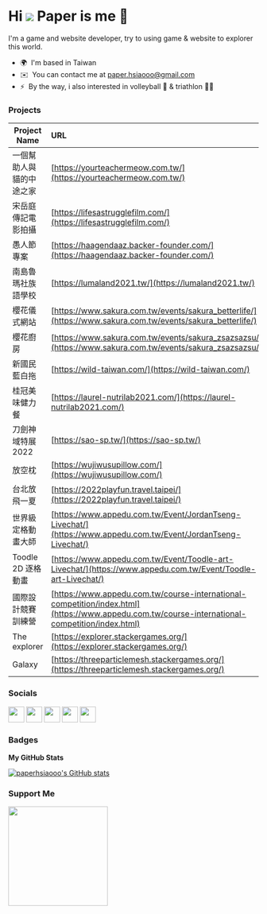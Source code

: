 Hi ![](https://user-images.githubusercontent.com/18350557/176309783-0785949b-9127-417c-8b55-ab5a4333674e.gif) Paper is me 🤞
=============================================================================================================================

I'm a game and website developer, try to using game & website to explorer this world.

* 🌍  I'm based in Taiwan
* ✉️  You can contact me at [paper.hsiaooo@gmail.com](mailto:paper.hsiaooo@gmail.com)
* ⚡  By the way, i also interested in volleyball 🏐 & triathlon 🏃‍♂️

### Projects

| Project Name             | URL                                                                                                            |
| ------------------------ | :------------------------------------------------------------------------------------------------------------- |
| 一個幫助人與貓的中途之家     | [https://yourteachermeow.com.tw/](https://yourteachermeow.com.tw/)  |
| 宋岳庭傳記電影拍攝          | [https://lifesastrugglefilm.com/](https://lifesastrugglefilm.com/) |
| 愚人節專案                 | [https://haagendaaz.backer-founder.com/](https://haagendaaz.backer-founder.com/) |
| 南島魯瑪社族語學校          | [https://lumaland2021.tw/](https://lumaland2021.tw/) |
| 櫻花儀式網站               | [https://www.sakura.com.tw/events/sakura_betterlife/](https://www.sakura.com.tw/events/sakura_betterlife/) |
| 櫻花廚房                  | [https://www.sakura.com.tw/events/sakura_zsazsazsu/](https://www.sakura.com.tw/events/sakura_zsazsazsu/) |
| 新國民藍白拖               | [https://wild-taiwan.com/](https://wild-taiwan.com/) |
| 桂冠美味健力餐             | [https://laurel-nutrilab2021.com/](https://laurel-nutrilab2021.com/) |
| 刀劍神域特展 2022          | [https://sao-sp.tw/](https://sao-sp.tw/) |
| 放空枕                    | [https://wujiwusupillow.com/](https://wujiwusupillow.com/) |
| 台北放飛一夏               | [https://2022playfun.travel.taipei/](https://2022playfun.travel.taipei/) |
| 世界級定格動畫大師          | [https://www.appedu.com.tw/Event/JordanTseng-Livechat/](https://www.appedu.com.tw/Event/JordanTseng-Livechat/) |
| Toodle 2D 逐格動畫        | [https://www.appedu.com.tw/Event/Toodle-art-Livechat/](https://www.appedu.com.tw/Event/Toodle-art-Livechat/) |
| 國際設計競賽訓練營          | [https://www.appedu.com.tw/course-international-competition/index.html](https://www.appedu.com.tw/course-international-competition/index.html) |
| The explorer             | [https://explorer.stackergames.org/](https://explorer.stackergames.org/) |
| Galaxy                   | [https://threeparticlemesh.stackergames.org/](https://threeparticlemesh.stackergames.org/) |


### Socials

<p align="left"> <a href="https://discord.com/users/paper0317" target="_blank" rel="noreferrer"><img src="https://raw.githubusercontent.com/danielcranney/readme-generator/main/public/icons/socials/discord.svg" width="32" height="32" /></a> <a href="https://www.facebook.com/ShiaoLiWei" target="_blank" rel="noreferrer"><img src="https://raw.githubusercontent.com/danielcranney/readme-generator/main/public/icons/socials/facebook.svg" width="32" height="32" /></a> <a href="https://www.github.com/paperhsiaooo" target="_blank" rel="noreferrer"><img src="https://raw.githubusercontent.com/danielcranney/readme-generator/main/public/icons/socials/github.svg" width="32" height="32" /></a> <a href="http://www.instagram.com/paperhsiao_" target="_blank" rel="noreferrer"><img src="https://raw.githubusercontent.com/danielcranney/readme-generator/main/public/icons/socials/instagram.svg" width="32" height="32" /></a> <a href="https://www.linkedin.com/in/力維-蕭-b06a09ba" target="_blank" rel="noreferrer"><img src="https://raw.githubusercontent.com/danielcranney/readme-generator/main/public/icons/socials/linkedin.svg" width="32" height="32" /></a></p>

### Badges

<b>My GitHub Stats</b>

<a href="http://www.github.com/paperhsiaooo"><img src="https://github-readme-stats.vercel.app/api?username=paperhsiaooo&show_icons=true&hide=&count_private=true&title_color=0891b2&text_color=ffffff&icon_color=0891b2&bg_color=1c1917&hide_border=true&show_icons=true" alt="paperhsiaooo's GitHub stats" /></a>

### Support Me

<a href="https://www.buymeacoffee.com/paperhsiao"><img src="https://cdn.buymeacoffee.com/buttons/v2/default-yellow.png" width="200" /></a>
